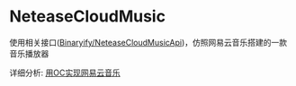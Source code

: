 # NeteaseCloudMusic

使用相关接口([Binaryify/NeteaseCloudMusicApi](https://github.com/Binaryify/NeteaseCloudMusicApi))，仿照网易云音乐搭建的一款音乐播放器

详细分析: [用OC实现网易云音乐](https://ibiza19.top/posts/96cca20b/)
